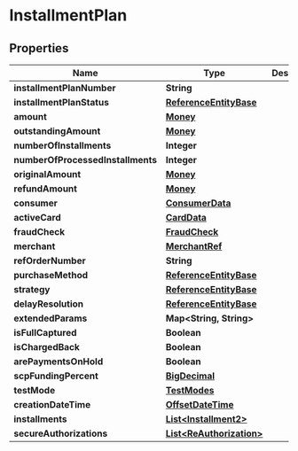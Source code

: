 
# InstallmentPlan

## Properties
Name | Type | Description | Notes
------------ | ------------- | ------------- | -------------
**installmentPlanNumber** | **String** |  |  [optional]
**installmentPlanStatus** | [**ReferenceEntityBase**](ReferenceEntityBase.md) |  |  [optional]
**amount** | [**Money**](Money.md) |  |  [optional]
**outstandingAmount** | [**Money**](Money.md) |  |  [optional]
**numberOfInstallments** | **Integer** |  | 
**numberOfProcessedInstallments** | **Integer** |  | 
**originalAmount** | [**Money**](Money.md) |  |  [optional]
**refundAmount** | [**Money**](Money.md) |  |  [optional]
**consumer** | [**ConsumerData**](ConsumerData.md) |  |  [optional]
**activeCard** | [**CardData**](CardData.md) |  |  [optional]
**fraudCheck** | [**FraudCheck**](FraudCheck.md) |  |  [optional]
**merchant** | [**MerchantRef**](MerchantRef.md) |  |  [optional]
**refOrderNumber** | **String** |  |  [optional]
**purchaseMethod** | [**ReferenceEntityBase**](ReferenceEntityBase.md) |  |  [optional]
**strategy** | [**ReferenceEntityBase**](ReferenceEntityBase.md) |  |  [optional]
**delayResolution** | [**ReferenceEntityBase**](ReferenceEntityBase.md) |  |  [optional]
**extendedParams** | **Map&lt;String, String&gt;** |  |  [optional]
**isFullCaptured** | **Boolean** |  | 
**isChargedBack** | **Boolean** |  | 
**arePaymentsOnHold** | **Boolean** |  | 
**scpFundingPercent** | [**BigDecimal**](BigDecimal.md) |  | 
**testMode** | [**TestModes**](TestModes.md) |  | 
**creationDateTime** | [**OffsetDateTime**](OffsetDateTime.md) |  | 
**installments** | [**List&lt;Installment2&gt;**](Installment2.md) |  |  [optional]
**secureAuthorizations** | [**List&lt;ReAuthorization&gt;**](ReAuthorization.md) |  |  [optional]



